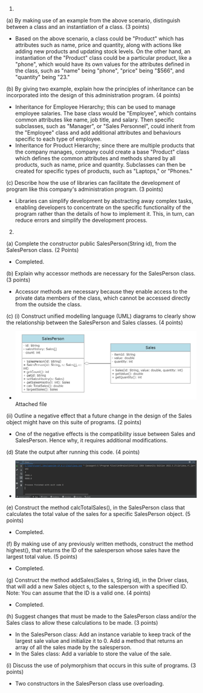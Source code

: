 1.
(a) By making use of an example from the above scenario, distinguish between a class and an instantiation of
a class. (3 points)
- Based on the above scenario, a class could be "Product" which has attributes such as name, price and quantity, along
with actions like adding new products and updating stock levels. On the other hand, an instantiation of the "Product"
class could be a particular product, like a "phone", which would have its own values for the attributes defined in the
class, such as "name" being "phone", "price" being "$566", and "quantity" being "23."

(b) By giving two example, explain how the principles of inheritance can be incorporated into the design of this
administration program. (4 points)
- Inheritance for Employee Hierarchy; this can be used to manage employee salaries. The base class would be "Employee",
which contains common attributes like name, job title, and salary. Then specific subclasses, such as "Manager", or
"Sales Personnel", could inherit from the "Employee" class and add additional attributes and behaviours specific to
each type of employee.
- Inheritance for Product Hierarchy; since there are multiple products that the company manages, company could
create a base "Product" class which defines the common attributes and methods shared by all products, such as name,
price and quantity. Subclasses can then be created for specific types of products, such as "Laptops," or "Phones."

(c) Describe how the use of libraries can facilitate the development of program like this company's
administration program. (3 points)
- Libraries can simplify development by abstracting away complex tasks, enabling developers to concentrate on the
specific functionality of the program rather than the details of how to implement it. This, in turn, can reduce errors
and simplify the development process.

2.
(a) Complete the constructor public SalesPerson(String id), from the SalesPerson class. (2 Points)
- Completed.

(b) Explain why accessor methods are necessary for the SalesPerson class. (3 points)
- Accessor methods are necessary because they enable access to the private data members of the class, which cannot be
accessed directly from the outside the class.

(c)
(i) Construct unified modelling language (UML) diagrams to clearly show the relationship between the SalesPerson
and Sales classes. (4 points)
- ![Diagram.png](images%2FDiagram.png)Attached file

(ii) Outline a negative effect that a future change in the design of the Sales object might have on this suite
of programs. (2 points)
- One of the negative effects is the compatibility issue between Sales and SalesPerson. Hence why, it requires
additional modifications.

(d) State the output after running this code. (4 points)
- ![Output.png](images%2FOutput.png)

(e) Construct the method calcTotalSales(), in the SalesPerson class that calculates the total value of the sales
for a specific SalesPerson object. (5 points)
- Completed.

(f) By making use of any previously written methods, construct the method highest(), that returns the ID
of the salesperson whose sales have the largest total value. (5 points)
- Completed.

(g) Construct the method addSales(Sales s, String id), in the Driver class, that will add a new Sales object s,
to the salesperson with a specified ID.
Note: You can assume that the ID is a valid one. (4 points)
- Completed.

(h) Suggest changes that must be made to the SalesPerson class and/or the Sales class to allow these calculations
 to be made. (3 points)
- In the SalesPerson class:
    Add an instance variable to keep track of the largest sale value and initialize it to 0.
    Add a method that returns an array of all the sales made by the salesperson.
- In the Sales class:
    Add a variable to store the value of the sale.

(i) Discuss the use of polymorphism that occurs in this suite of programs. (3 points)
- Two constructors in the SalesPerson class use overloading.